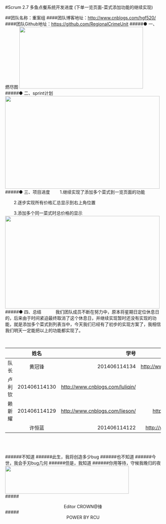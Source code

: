 #Scrum 2.7 多鱼点餐系统开发进度  (下单一览页面-菜式添加功能的继续实现)

##团队名称：重案组
####团队博客地址：http://www.cnblogs.com/hgf520/
####团队Github地址：https://github.com/RegionalCrimeUnit
#####●  一、燃尽图
<img src="http://images2015.cnblogs.com/blog/808610/201612/808610-20161204191617146-384426850.png" width = "400" height = "200" />
#####● 二、sprint计划
<img src="http://images2015.cnblogs.com/blog/808610/201612/808610-20161202111533646-2050139659.png" width = "500" height = "300" />
#####● 三、项目进度
　　1.继续实现了添加多个菜式到一览页面的功能

　　2.逐步实现所有价格汇总显示到右上角位置

　　3.添加多个同一菜式时总价格的显示
<img src="http://images2015.cnblogs.com/blog/808610/201612/808610-20161203142428084-32135166.png" width = "500" height = "300" />
#####● 四、总结　
　　我们团队成员不断在努力中，原本将星期日定位休息日的，后来由于时间紧迫最终取消了这个休息日，并继续实现暂时还没有实现的功能，就是添加多个菜式到列表当中，今天我们已经有了初步的实现方案了，我相信我们明天一定能把以上的功能都实现了。





<br />


||姓名|学号	|博客链接|	Github链接	|
| ------------- |:-------------:| -----:|-----:| -----:| 
队长|黄冠锋|201406114134|	http://www.cnblogs.com/hgf520/	 |https://github.com/crown999
 |卢利钦|201406114130|	http://www.cnblogs.com/luliqin/	|https://github.com/luliqin
 |赖新耀	|201406114129	|http://www.cnblogs.com/lieson/	|https://github.com/Laixinyao
	|许恒蓝		|201406114122	|	http://www.cnblogs.com/xhlbk/		|https://github.com/xuhenglan


<br /><br /><br />
######不知道
######此生，我将创造多少bug
######也不知道
######今世，我会手刃bug几何
######但是，我知道
######你用等待，守候我晚归的夜
<img src="http://images2015.cnblogs.com/blog/808610/201611/808610-20161117181926451-1189192432.gif" width = "400" height = "90" />
<br />
#####<center>Editor CROWN@锋</center >
#####<center>POWER BY RCU</center >




